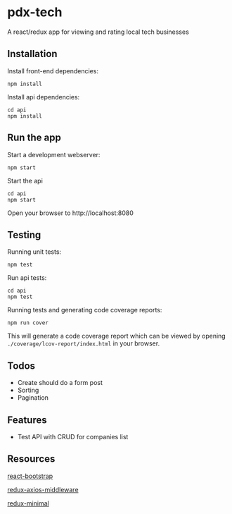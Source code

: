 # pdx-tech

A react/redux app for viewing and rating local tech businesses

## Installation

Install front-end dependencies:
```
npm install
```

Install api dependencies:
```
cd api
npm install
```

## Run the app

Start a development webserver:
```
npm start
```

Start the api
```
cd api
npm start
```

Open your browser to http://localhost:8080


## Testing

Running unit tests:
```
npm test
```
Run api tests:
```
cd api
npm test
```

Running tests and generating code coverage reports:
```
npm run cover
```
This will generate a code coverage report which can be viewed by opening `./coverage/lcov-report/index.html` in your browser.

## Todos

* Create should do a form post
* Sorting
* Pagination


## Features

* Test API with CRUD for companies list

## Resources
[react-bootstrap](https://react-bootstrap.github.io)

[redux-axios-middleware](https://github.com/svrcekmichal/redux-axios-middleware)

[redux-minimal](https://github.com/catalin-luntraru/redux-minimal)

